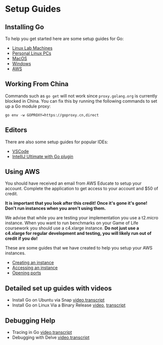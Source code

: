 # Setup Guides

## Installing Go
To help you get started here are some setup guides for Go:

- [Linux Lab Machines](go-install/lab-machines.md)
- [Personal Linux PCs](go-install/linux.md)
- [MacOS](go-install/mac.md)
- [Windows](go-install/windows.md)
- [AWS](go-install/aws.md)

## Working From China

Commands such as `go get` will not work since `proxy.golang.org` is currently blocked in China. You can fix this by running the following commands to set up a Go module proxy:

```
go env -w GOPROXY=https://goproxy.cn,direct
```

## Editors

There are also some setup guides for popular IDEs:

- [VSCode](editors/vscode.md)
- [IntelliJ Ultimate with Go plugin](https://www.jetbrains.com/help/idea/go-plugin.html)

## Using AWS

You should have received an email from AWS Educate to setup your account. Complete the application to get access to your account and $50 of credit.

**It is important that you look after this credit! Once it's gone it's gone! Don't run instances when you aren't using them.**

We advise that while you are testing your implementation you use a t2.micro instance. When you want to run benchmarks on your Game of Life coursework you should use a c4.xlarge instance. **Do not just use a c4.xlarge for regular development and testing, you will likely run out of credit if you do!**

These are some guides that we have created to help you setup your AWS instances.

- [Creating an instance](aws/create-instance.md)
- [Accessing an instance](aws/access-instance.md)
- [Opening ports](aws/ports.md)

## Detailed set up guides with videos

- Install Go on Ubuntu via Snap [video](https://www.ole.bris.ac.uk/bbcswebdav/courses/COMS20008_2020_TB-1/CONTENT_2020/tuts/InstallGoOnUbuntuViaSnap/Install_Go_on_Linux_via_Snap.mp4),[transcript](https://www.ole.bris.ac.uk/bbcswebdav/courses/COMS20008_2020_TB-1/CONTENT_2020/tuts/InstallGoOnUbuntuViaSnap/snap.htm)
- Install Go on Linux Via a Binary Release [video](https://www.ole.bris.ac.uk/bbcswebdav/courses/COMS20008_2020_TB-1/CONTENT_2020/tuts/InstallGoOnLinuxViaABinary%20Release/Install_Go_on_Linux_via_a_binaryRelease.mp4), [transcript](https://www.ole.bris.ac.uk/bbcswebdav/courses/COMS20008_2020_TB-1/CONTENT_2020/tuts/InstallGoOnLinuxViaABinary%20Release/binary.htm)

## Debugging Help

- Tracing in Go [video](https://www.ole.bris.ac.uk/bbcswebdav/courses/COMS20008_2020_TB-1/CONTENT_2020/tuts/TracingInGo/HowToMakeAtraceOfMultipleThreads.mp4),[transcript](https://www.ole.bris.ac.uk/bbcswebdav/courses/COMS20008_2020_TB-1/CONTENT_2020/tuts/TracingInGo/tracing.htm)
- Debugging with Delve [video](https://www.ole.bris.ac.uk/bbcswebdav/courses/COMS20008_2020_TB-1/CONTENT_2020/tuts/DebuggingWithDelve/debugging_with_delve_1.mp4),[transcript](https://www.ole.bris.ac.uk/bbcswebdav/courses/COMS20008_2020_TB-1/CONTENT_2020/tuts/DebuggingWithDelve/delve.htm)

